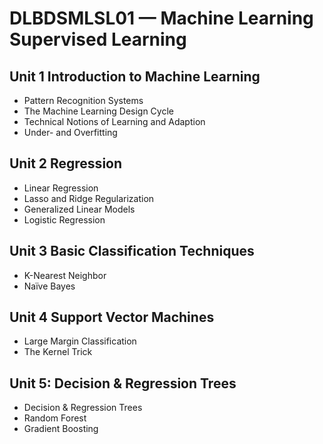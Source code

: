 # DLBDSMLSL01 — Machine Learning Supervised Learning
## Unit 1 Introduction to Machine Learning
* Pattern Recognition Systems
* The Machine Learning Design Cycle
* Technical Notions of Learning and Adaption
* Under- and Overfitting

## Unit 2 Regression
* Linear Regression
* Lasso and Ridge Regularization
* Generalized Linear Models
* Logistic Regression

## Unit 3 Basic Classification Techniques
* K-Nearest Neighbor
* Naïve Bayes

## Unit 4 Support Vector Machines
* Large Margin Classification
* The Kernel Trick

## Unit 5: Decision & Regression Trees
* Decision & Regression Trees
* Random Forest
* Gradient Boosting
